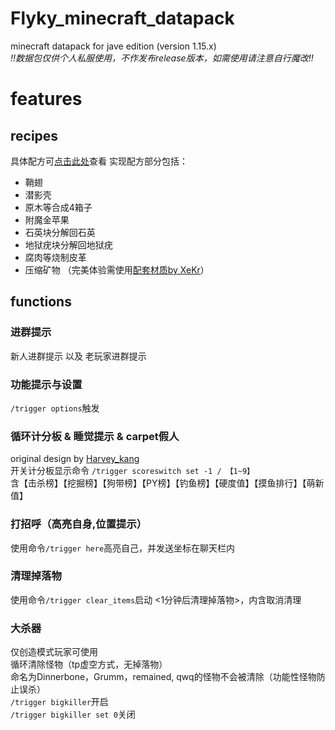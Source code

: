 # Flyky_minecraft_datapack
minecraft datapack for jave edition (version 1.15.x)   
*!!数据包仅供个人私服使用，不作发布release版本，如需使用请注意自行魔改!!*  

# features
## recipes
具体配方可[点击此处](https://github.com/Flyky/Flyky_minecraft_datapack/blob/master/data/flyky/recipes/README.md)查看
实现配方部分包括：
- 鞘翅
- 潜影壳
- 原木等合成4箱子
- 附魔金苹果
- 石英块分解回石英
- 地狱疣块分解回地狱疣
- 腐肉等烧制皮革
- 压缩矿物 （完美体验需使用[配套材质by XeKr](https://assets4.flyky.top/dl/minecraft/压缩矿物块.zip)）
  

## functions
### 进群提示
新人进群提示 以及 老玩家进群提示 
  
### 功能提示与设置
`/trigger options`触发  

### 循环计分板 & 睡觉提示 & carpet假人
original design by [Harvey_kang](https://github.com/Harveykang)  
开关计分板显示命令 `/trigger scoreswitch set -1 / 【1~9】`  
含【击杀榜】【挖掘榜】【狗带榜】【PY榜】【钓鱼榜】【硬度值】【摸鱼排行】【萌新值】

### 打招呼（高亮自身,位置提示）
使用命令`/trigger here`高亮自己，并发送坐标在聊天栏内

### 清理掉落物
使用命令`/trigger clear_items`启动 <1分钟后清理掉落物>，内含取消清理  

### 大杀器
仅创造模式玩家可使用  
循环清除怪物（tp虚空方式，无掉落物）  
命名为Dinnerbone，Grumm，remained, qwq的怪物不会被清除（功能性怪物防止误杀）  
`/trigger bigkiller`开启  
`/trigger bigkiller set 0`关闭  